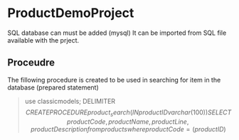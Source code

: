 # ProductDemoProject
SQL database can must be added (mysql)
It can be imported from SQL file available with the prject.

## Proceudre
The fillowing procedure is created to be used in searching for item in the database (prepared statement)

>use classicmodels;
>DELIMITER $$
>CREATE PROCEDURE product_search (IN productID varchar (100))
>SELECT productCode, productName, productLine, productDescription from products where productCode = (productID)
>$$
